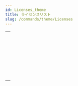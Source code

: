 ```yaml
---
id: Licenses_theme
title: ライセンスリスト
slug: /commands/theme/Licenses
---
```


|                                                                                                               |
| ------------------------------------------------------------------------------------------------------------- |
| [<!-- INCLUDE #_command_.CHANGE LICENSES.Syntax -->](../../commands-legacy/change-licenses.md)<br/>           |
| [<!-- INCLUDE #_command_.Create deployment license.Syntax -->](../create-deployment-license.md)<br/>          |
| [<!-- INCLUDE #_command_.Is license available.Syntax -->](../../commands-legacy/is-license-available.md)<br/> |
| [<!-- INCLUDE #_command_.License info.Syntax -->](../../commands/license-info.md)<br/>                        |
| [<!-- INCLUDE #_command_.License usage.Syntax -->](../../commands-legacy/license-usage.md)<br/>               |
| [<!-- INCLUDE #_command_.Refresh license.Syntax -->](../../commands-legacy/refresh-license.md)<br/>           |
